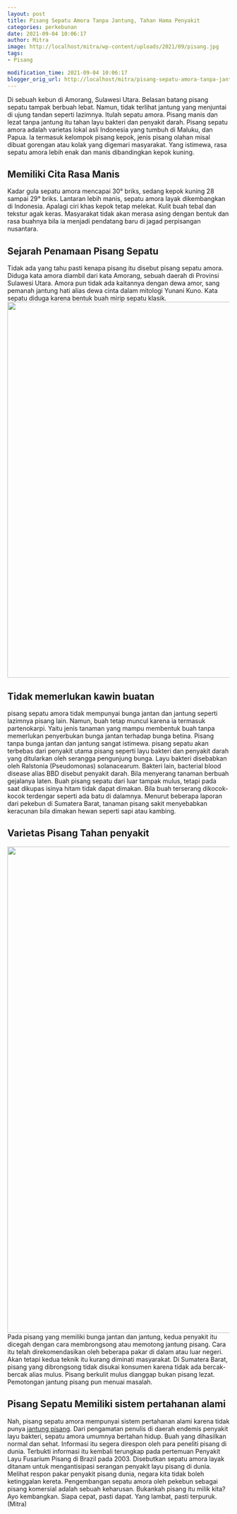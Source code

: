 ```yaml
---
layout: post
title: Pisang Sepatu Amora Tanpa Jantung, Tahan Hama Penyakit
categories: perkebunan
date: 2021-09-04 10:06:17
author: Mitra
image: http://localhost/mitra/wp-content/uploads/2021/09/pisang.jpg
tags:
- Pisang

modification_time: 2021-09-04 10:06:17
blogger_orig_url: http://localhost/mitra/pisang-sepatu-amora-tanpa-jantung.html
---
```


Di sebuah kebun di Amorang, Sulawesi Utara. Belasan batang <span class="keyword _ngcontent-uuo-101" aria-hidden="false">pisang sepatu</span> tampak berbuah lebat. Namun, tidak terlihat jantung yang menjuntai di ujung tandan seperti lazimnya. Itulah sepatu amora. Pisang manis dan lezat tanpa jantung itu tahan layu bakteri dan penyakit darah.
Pisang sepatu amora adalah varietas lokal asli Indonesia yang tumbuh di Maluku, dan Papua. Ia termasuk kelompok pisang kepok, jenis pisang olahan misal dibuat gorengan atau kolak yang digemari masyarakat. Yang istimewa, rasa sepatu amora lebih enak dan manis dibandingkan kepok kuning.
<h2>Memiliki Cita Rasa Manis</h2>
Kadar gula sepatu amora mencapai 30° briks, sedang kepok kuning 28 sampai 29° briks. Lantaran lebih manis, sepatu amora layak dikembangkan di Indonesia. Apalagi ciri khas kepok tetap melekat. Kulit buah tebal dan tekstur agak keras. Masyarakat tidak akan merasa asing dengan bentuk dan rasa buahnya bila ia menjadi pendatang baru di jagad perpisangan nusantara.
<h2>Sejarah Penamaan Pisang Sepatu</h2>
Tidak ada yang tahu pasti kenapa pisang itu disebut <span class="keyword _ngcontent-uuo-101" aria-hidden="false">pisang sepatu</span> amora. Diduga kata amora diambil dari kata Amorang, sebuah daerah di Provinsi Sulawesi Utara. Amora pun tidak ada kaitannya dengan dewa amor, sang pemanah jantung hati alias dewa cinta dalam mitologi Yunani Kuno. Kata sepatu diduga karena bentuk buah mirip sepatu klasik.
<img class="size-full wp-image-13870 aligncenter" src="http://127.0.0.1/mitra/wp-content/uploads/2021/09/12.jpg" alt="" width="1612" height="850" />
<h2 id="buatan">Tidak memerlukan kawin buatan</h2>
<span class="keyword _ngcontent-uuo-101" aria-hidden="false">pisang sepatu</span> amora tidak mempunyai bunga jantan dan jantung seperti lazimnya pisang lain. Namun, buah tetap muncul karena ia termasuk partenokarpi. Yaitu jenis tanaman yang mampu membentuk buah tanpa memerlukan penyerbukan bunga jantan terhadap bunga betina.
Pisang tanpa bunga jantan dan jantung sangat istimewa. <span class="keyword _ngcontent-uuo-101" aria-hidden="false">pisang sepatu</span> akan terbebas dari penyakit utama pisang seperti layu bakteri dan penyakit darah yang ditularkan oleh serangga pengunjung bunga. Layu bakteri disebabkan oleh Ralstonia (Pseudomonas) solanacearum. Bakteri lain, bacterial blood disease alias BBD disebut penyakit darah. Bila menyerang tanaman berbuah gejalanya laten.
Buah <span class="keyword _ngcontent-uuo-101" aria-hidden="false">pisang sepatu</span> dari luar tampak mulus, tetapi pada saat dikupas isinya hitam tidak dapat dimakan. Bila buah terserang dikocok-kocok terdengar seperti ada batu di dalamnya. Menurut beberapa laporan dari pekebun di Sumatera Barat, tanaman pisang sakit menyebabkan keracunan bila dimakan hewan seperti sapi atau kambing.
<h2 id="Varietas">Varietas Pisang Tahan penyakit</h2>
<img class="size-full wp-image-13871 aligncenter" src="http://127.0.0.1/mitra/wp-content/uploads/2021/09/amora.jpg" alt="" width="752" height="1100" />
Pada pisang yang memiliki bunga jantan dan jantung, kedua penyakit itu dicegah dengan cara membrongsong atau memotong jantung pisang. Cara itu telah direkomendasikan oleh beberapa pakar di dalam atau luar negeri.
Akan tetapi kedua teknik itu kurang diminati masyarakat. Di Sumatera Barat, pisang yang dibrongsong tidak disukai konsumen karena tidak ada bercak-bercak alias mulus. Pisang berkulit mulus dianggap bukan pisang lezat. Pemotongan jantung pisang pun menuai masalah.
<h2>Pisang Sepatu Memiliki sistem pertahanan alami</h2>
Nah, pisang sepatu amora mempunyai sistem pertahanan alami karena tidak punya <a href="http://127.0.0.1/mitra/topik/pisang">jantung pisang</a>. Dari pengamatan penulis di daerah endemis penyakit layu bakteri, sepatu amora umumnya bertahan hidup. Buah yang dihasilkan normal dan sehat.
Informasi itu segera direspon oleh para peneliti pisang di dunia. Terbukti informasi itu kembali terungkap pada pertemuan Penyakit Layu Fusarium Pisang di Brazil pada 2003. Disebutkan sepatu amora layak ditanam untuk mengantisipasi serangan penyakit layu pisang di dunia.
Melihat respon pakar penyakit pisang dunia, negara kita tidak boleh ketinggalan kereta. Pengembangan sepatu amora oleh pekebun sebagai pisang komersial adalah sebuah keharusan. Bukankah pisang itu milik kita? Ayo kembangkan. Siapa cepat, pasti dapat. Yang lambat, pasti terpuruk. (Mitra)
